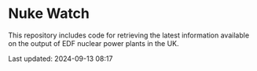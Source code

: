 # Nuke Watch

This repository includes code for retrieving the latest information available on the output of EDF nuclear power plants in the UK.

Last updated: 2024-09-13 08:17